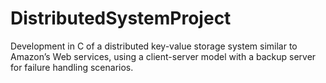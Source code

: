 # DistributedSystemProject

Development in C of a distributed key-value storage system similar to Amazon’s Web services, using a client-server model with a backup server for failure handling scenarios.
